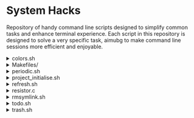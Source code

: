 # System Hacks
Repository of handy command line scripts designed to simplify common tasks and
enhance terminal experience. Each script in this repository is designed to solve
a very specific task, aimubg to make command line sessions more efficient and
enjoyable. 


<details>
<summary>colors.sh</summary>
Displays all terminal colors along with their escape character codes. Offers a
visual representation of various color combinations for customisation.


![physicalModel](/screenshots/colors.png)
</details>


<details>
<summary>Makefiles/</summary>
Directory consisting of general makefile templates that should be sufficient for
most purposes. 

</details>


<details>
<summary>periodic.sh</summary>
Displays the Periodic Table with color coding for different groups. Provides a
visually appealing representation of chemical elements organised by their atomic
numbers and properties.

![physicalModel](/screenshots/periodic.png)
</details>


<details>
<summary>project_initialise.sh</summary>
Automates project setup tasks, including directory creation, Git initialisation,
README file generation, language-specific setup, and .gitignore configuration.
Simplifies the process of starting new software projects.

![physicalModel](/screenshots/project_initialise.png)
</details>


<details>
<summary>refresh.sh</summary>
Clears cache and displays memory usage before and after cache clearing. Provides
a quick overview of system memory usage, including total, used, free, shared,
and buffer/cache memory.


![physicalModel](/screenshots/refresh.png)
</details>


<details>
<summary>resistor.c</summary>
Gives resistance values for band colors. If provided with specific bands (e.g.,
blue red green gold), it will output the corresponding resistance value. With no
parameters, it will display a table of all band colors and their corresponding
values.

![physicalModel](/screenshots/resistor.png)
</details>


<details>
<summary>rmsymlink.sh</summary>
Script designed to remove symbolic links and their target files. It ensures a
clean deletion process, first deleting the symbolic link itself and then, if
applicable, the target file it points to. 

![physicalModel](/screenshots/rmsymlink.png)
</details>


<details>
<summary>todo.sh</summary>
Maintains an organised library of todo files at a specified location. Opens a
todo file associated with the current project or directory in the default
editor.


![physicalModel](/screenshots/todo.png)
</details>


<details>
<summary>trash.sh</summary>
Moves files and directories to the system's trash directory instead of
permanently deleting them. Mimics the behavior of graphical environment trash
systems from the terminal, providing an opportunity to restore or permanently
delete files later.

![physicalModel](/screenshots/trash.png)
</details>

